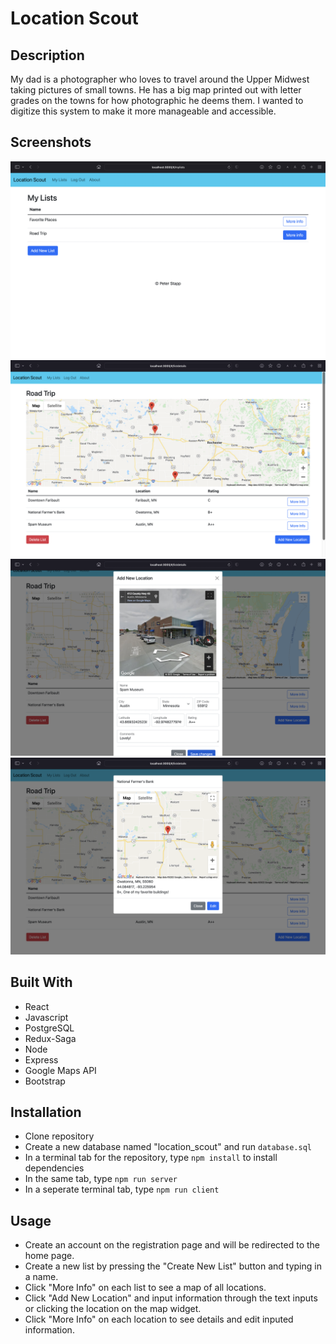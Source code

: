 # Location Scout

## Description
My dad is a photographer who loves to travel around the Upper Midwest taking pictures of small towns. He has a big map printed out with letter grades on the towns for how photographic he deems them. I wanted to digitize this system to make it more manageable and accessible.

## Screenshots
![](documentation/images/mylists.png)
![](documentation/images/roadtriplist.png)
![](documentation/images/addnewlocation.png)
![](documentation/images/moreinfolocation.png)

## Built With
- React
- Javascript
- PostgreSQL
- Redux-Saga
- Node
- Express
- Google Maps API
- Bootstrap

## Installation
- Clone repository
- Create a new database named "location_scout" and run ```database.sql```
- In a terminal tab for the repository, type ```npm install``` to install dependencies
- In the same tab, type ```npm run server```
- In a seperate terminal tab, type ```npm run client```

## Usage
- Create an account on the registration page and will be redirected to the home page.
- Create a new list by pressing the "Create New List" button and typing in a name.
- Click "More Info" on each list to see a map of all locations.
- Click "Add New Location" and input information through the text inputs or clicking the location on the map widget.
- Click "More Info" on each location to see details and edit inputed information.
